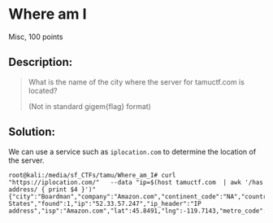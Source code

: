 # Where am I
Misc, 100 points

## Description:

> What is the name of the city where the server for tamuctf.com is located?
> 
> (Not in standard gigem{flag} format)

## Solution:

We can use a service such as `iplocation.com` to determine the location of the server.

```console
root@kali:/media/sf_CTFs/tamu/Where_am_I# curl "https://iplocation.com/"   --data "ip=$(host tamuctf.com  | awk '/has address/ { print $4 }')"
{"city":"Boardman","company":"Amazon.com","continent_code":"NA","country_code":"US","country_name":"United States","found":1,"ip":"52.33.57.247","ip_header":"IP address","isp":"Amazon.com","lat":45.8491,"lng":-119.7143,"metro_code":810,"postal_code":"97818","region":"OR","region_name":"Oregon","time_zone":"America\/Los_Angeles"}
```